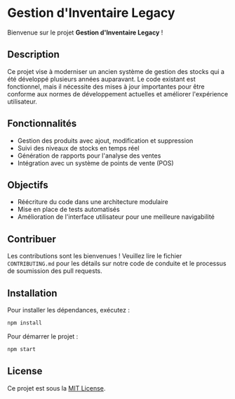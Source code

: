 # Gestion d'Inventaire Legacy

Bienvenue sur le projet **Gestion d'Inventaire Legacy** !

## Description
Ce projet vise à moderniser un ancien système de gestion des stocks qui a été développé plusieurs années auparavant. Le code existant est fonctionnel, mais il nécessite des mises à jour importantes pour être conforme aux normes de développement actuelles et améliorer l'expérience utilisateur.

## Fonctionnalités
- Gestion des produits avec ajout, modification et suppression
- Suivi des niveaux de stocks en temps réel
- Génération de rapports pour l'analyse des ventes
- Intégration avec un système de points de vente (POS)

## Objectifs
- Réécriture du code dans une architecture modulaire
- Mise en place de tests automatisés
- Amélioration de l'interface utilisateur pour une meilleure navigabilité

## Contribuer
Les contributions sont les bienvenues ! Veuillez lire le fichier `CONTRIBUTING.md` pour les détails sur notre code de conduite et le processus de soumission des pull requests.

## Installation
Pour installer les dépendances, exécutez :
```bash
npm install
```

Pour démarrer le projet :
```bash
npm start
```

## License
Ce projet est sous la [MIT License](LICENSE).